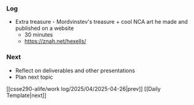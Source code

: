 ### Log
- Extra treasure - Mordvinstev's treasure + cool NCA art he made and published on a website
	- 30 minutes
	- https://znah.net/hexells/
### Next
- Reflect on deliverables and other presentations
- Plan next topic

[[csse290-alife/work log/2025/04/2025-04-26|prev]] [[Daily Template|next]]